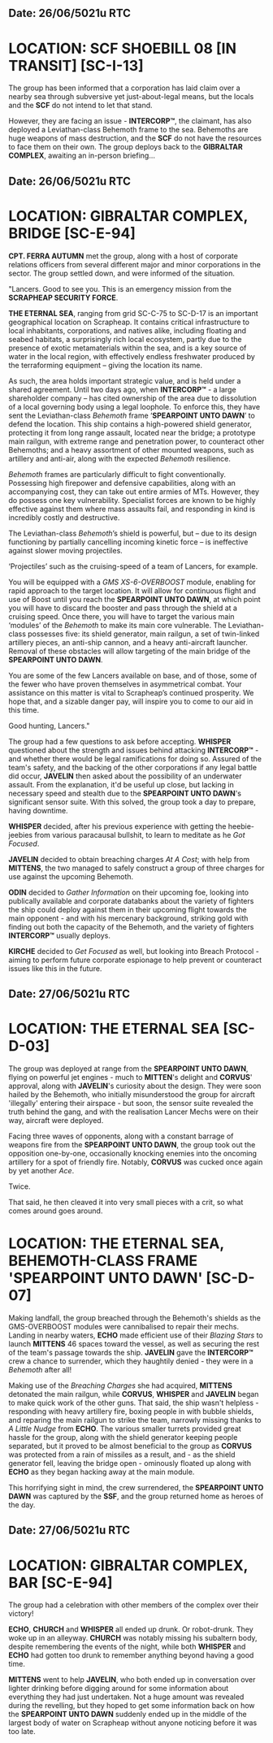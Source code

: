 ## Date: 26/06/5021u RTC
# LOCATION: SCF SHOEBILL 08 [IN TRANSIT] [SC-I-13]
The group has been informed that a corporation has laid claim over a nearby sea through subversive yet just-about-legal means, but the locals and the **SCF** do not intend to let that stand. 

However, they are facing an issue - **INTERCORP™**, the claimant, has also deployed a Leviathan-class Behemoth frame to the sea. Behemoths are huge weapons of mass destruction, and the **SCF** do not have the resources to face them on their own. The group deploys back to the **GIBRALTAR COMPLEX**, awaiting an in-person briefing...



## Date: 26/06/5021u RTC
# LOCATION: GIBRALTAR COMPLEX, BRIDGE [SC-E-94]
**CPT. FERRA AUTUMN** met the group, along with a host of corporate relations officers from several different major and minor corporations in the sector. The group settled down, and were informed of the situation.

"Lancers. Good to see you. This is an emergency mission from the **SCRAPHEAP SECURITY FORCE**.

**THE ETERNAL SEA**, ranging from grid SC-C-75 to SC-D-17 is an important geographical location on Scrapheap. It contains critical infrastructure to local inhabitants, corporations, and natives alike, including floating and seabed habitats, a surprisingly rich local ecosystem, partly due to the presence of exotic metamaterials within the sea, and is a key source of water in the local region, with effectively endless freshwater produced by the terraforming equipment – giving the location its name.

As such, the area holds important strategic value, and is held under a shared agreement. Until two days ago, when **INTERCORP™** - a large shareholder company – has cited ownership of the area due to dissolution of a local governing body using a legal loophole. To enforce this, they have sent the Leviathan-class *Behemoth* frame ‘**SPEARPOINT UNTO DAWN**’ to defend the location. This ship contains a high-powered shield generator, protecting it from long range assault, located near the bridge; a prototype main railgun, with extreme range and penetration power, to counteract other Behemoths; and a heavy assortment of other mounted weapons, such as artillery and anti-air, along with the expected *Behemoth* resilience.

*Behemoth* frames are particularly difficult to fight conventionally. Possessing high firepower and defensive capabilities, along with an accompanying cost, they can take out entire armies of MTs. However, they do possess one key vulnerability. Specialist forces are known to be highly effective against them where mass assaults fail, and responding in kind is incredibly costly and destructive.

The Leviathan-class *Behemoth*’s shield is powerful, but – due to its design functioning by partially cancelling incoming kinetic force – is ineffective against slower moving projectiles.

‘Projectiles’ such as the cruising-speed of a team of Lancers, for example.

You will be equipped with a *GMS XS-6-OVERBOOST* module, enabling for rapid approach to the target location. It will allow for continuous flight and use of Boost until you reach the **SPEARPOINT UNTO DAWN**, at which point you will have to discard the booster and pass through the shield at a cruising speed. Once there, you will have to target the various main ‘modules’ of the *Behemoth* to make its main core vulnerable. The Leviathan-class possesses five: its shield generator, main railgun, a set of twin-linked artillery pieces, an anti-ship cannon, and a heavy anti-aircraft launcher. Removal of these obstacles will allow targeting of the main bridge of the **SPEARPOINT UNTO DAWN**.

You are some of the few Lancers available on base, and of those, some of the fewer who have proven themselves in asymmetrical combat. Your assistance on this matter is vital to Scrapheap’s continued prosperity. We hope that, and a sizable danger pay, will inspire you to come to our aid in this time.

Good hunting, Lancers."

The group had a few questions to ask before accepting. **WHISPER** questioned about the strength and issues behind attacking **INTERCORP™** - and whether there would be legal ramifications for doing so. Assured of the team's safety, and the backing of the other corporations if any legal battle did occur, **JAVELIN** then asked about the possibility of an underwater assault. From the explanation, it'd be useful up close, but lacking in necessary speed and stealth due to the **SPEARPOINT UNTO DAWN**'s significant sensor suite. With this solved, the group took a day to prepare, having downtime.

**WHISPER** decided, after his previous experience with getting the heebie-jeebies from various paracausal bullshit, to learn to meditate as he *Got Focused*. 

**JAVELIN** decided to obtain breaching charges *At A Cost*; with help from **MITTENS**, the two managed to safely construct a group of three charges for use against the upcoming Behemoth.

**ODIN** decided to *Gather Information* on their upcoming foe, looking into publically available and corporate databanks about the variety of fighters the ship could deploy against them in their upcoming flight towards the main opponent - and with his mercenary background, striking gold with finding out both the capacity of the Behemoth, and the variety of fighters **INTERCORP™** usually deploys.

**KIRCHE** decided to *Get Focused* as well, but looking into Breach Protocol - aiming to perform future corporate espionage to help prevent or counteract issues like this in the future.



## Date: 27/06/5021u RTC
# LOCATION: THE ETERNAL SEA [SC-D-03]
The group was deployed at range from the **SPEARPOINT UNTO DAWN**, flying on powerful jet engines - much to **MITTEN**'s delight and **CORVUS**' approval, along with **JAVELIN**'s curiosity about the design. They were soon hailed by the Behemoth, who initially misunderstood the group for aircraft 'illegally' entering their airspace - but soon, the sensor suite revealed the truth behind the gang, and with the realisation Lancer Mechs were on their way, aircraft were deployed.

Facing three waves of opponents, along with a constant barrage of weapons fire from the **SPEARPOINT UNTO DAWN**, the group took out the opposition one-by-one, occasionally knocking enemies into the oncoming artillery for a spot of friendly fire. Notably, **CORVUS** was cucked once again by yet another *Ace*.

Twice.

That said, he then cleaved it into very small pieces with a crit, so what comes around goes around.



# LOCATION: THE ETERNAL SEA, BEHEMOTH-CLASS FRAME 'SPEARPOINT UNTO DAWN' [SC-D-07]
Making landfall, the group breached through the Behemoth's shields as the GMS-OVERBOOST modules were cannibalised to repair their mechs. Landing in nearby waters, **ECHO** made efficient use of their *Blazing Stars* to launch **MITTENS** 46 spaces toward the vessel, as well as securing the rest of the team's passage towards the ship. **JAVELIN** gave the **INTERCORP™** crew a chance to surrender, which they haughtily denied - they were in a *Behemoth* after all!

Making use of the *Breaching Charges* she had acquired, **MITTENS** detonated the main railgun, while **CORVUS**, **WHISPER** and **JAVELIN** began to make quick work of the other guns. That said, the ship wasn't helpless - responding with heavy artillery fire, boxing people in with bubble shields, and reparing the main railgun to strike the team, narrowly missing thanks to *A Little Nudge* from **ECHO**. The various smaller turrets provided great hassle for the group, along with the shield generator keeping people separated, but it proved to be almost beneficial to the group as **CORVUS** was protected from a rain of missiles as a result, and - as the shield generator fell, leaving the bridge open - ominously floated up along with **ECHO** as they began hacking away at the main module.

This horrifying sight in mind, the crew surrendered, the **SPEARPOINT UNTO DAWN** was captured by the **SSF**, and the group returned home as heroes of the day.



## Date: 27/06/5021u RTC
# LOCATION: GIBRALTAR COMPLEX, BAR [SC-E-94]
The group had a celebration with other members of the complex over their victory!

**ECHO**, **CHURCH** and **WHISPER** all ended up drunk. Or robot-drunk. They woke up in an alleyway. **CHURCH** was notably missing his subaltern body, despite remembering the events of the night, while both **WHISPER** and **ECHO** had gotten too drunk to remember anything beyond having a good time.

**MITTENS** went to help **JAVELIN**, who both ended up in conversation over lighter drinking before digging around for some information about everything they had just undertaken. Not a huge amount was revealed during the revelling, but they hoped to get some information back on how the **SPEARPOINT UNTO DAWN** suddenly ended up in the middle of the largest body of water on Scrapheap without anyone noticing before it was too late.
